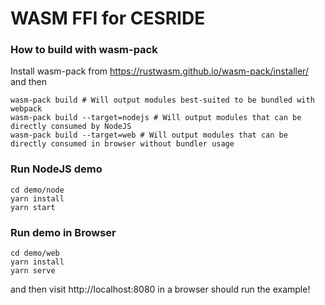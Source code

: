 # WASM FFI for CESRIDE

### How to build with wasm-pack
Install wasm-pack from https://rustwasm.github.io/wasm-pack/installer/ and then

```
wasm-pack build # Will output modules best-suited to be bundled with webpack
wasm-pack build --target=nodejs # Will output modules that can be directly consumed by NodeJS
wasm-pack build --target=web # Will output modules that can be directly consumed in browser without bundler usage
```

### Run NodeJS demo
```
cd demo/node
yarn install
yarn start
```

### Run demo in Browser
```
cd demo/web
yarn install
yarn serve
```

and then visit http://localhost:8080 in a browser should run the example!
